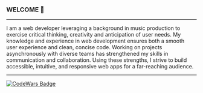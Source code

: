 ### WELCOME 👋

---
I am a web developer leveraging a background in music production to exercise critical thinking, creativity and anticipation of user needs. My knowledge and experience in web development ensures both a smooth user experience and clean, concise code. Working on projects asynchronously with diverse teams has strengthened my skills in communication and collaboration. Using these strengths, I strive to build accessible, intuitive, and responsive web apps for a far-reaching audience.

---

[![CodeWars Badge](https://www.codewars.com/users/JonkHunkle/badges/small)](https://www.codewars.com/users/JonkHunkle)
